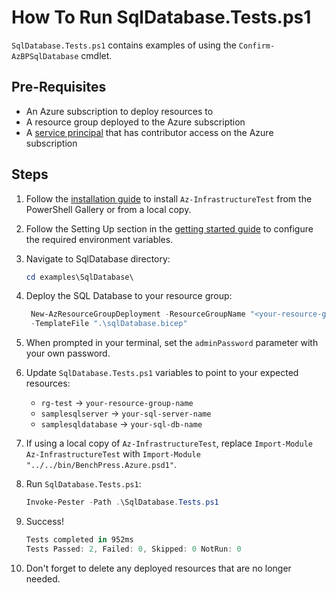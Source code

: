# How To Run SqlDatabase.Tests.ps1

`SqlDatabase.Tests.ps1` contains examples of using the `Confirm-AzBPSqlDatabase` cmdlet.

## Pre-Requisites

- An Azure subscription to deploy resources to
- A resource group deployed to the Azure subscription
- A [service principal](https://learn.microsoft.com/en-us/cli/azurecreate-an-azure-service-principal-azure-cli#password-based-authentication)
that has contributor access on the Azure subscription

## Steps

1. Follow the [installation guide](../../docs/installation.md) to install `Az-InfrastructureTest` from the PowerShell
Gallery or from a local copy.
1. Follow the Setting Up section in the [getting started guide](../../docs/getting_started.md) to configure the
required environment variables.
1. Navigate to SqlDatabase directory:

   ```Powershell
   cd examples\SqlDatabase\
   ```

1. Deploy the SQL Database to your resource group:

   ```Powershell
    New-AzResourceGroupDeployment -ResourceGroupName "<your-resource-group-name>"`
    -TemplateFile ".\sqlDatabase.bicep"
   ```

1. When prompted in your terminal, set the `adminPassword` parameter with your own password.

1. Update `SqlDatabase.Tests.ps1` variables to point to your expected resources:

   - `rg-test` -> `your-resource-group-name`
   - `samplesqlserver` -> `your-sql-server-name`
   - `samplesqldatabase` -> `your-sql-db-name`

1. If using a local copy of `Az-InfrastructureTest`, replace `Import-Module Az-InfrastructureTest` with
`Import-Module "../../bin/BenchPress.Azure.psd1"`.

1. Run `SqlDatabase.Tests.ps1`:

   ```Powershell
   Invoke-Pester -Path .\SqlDatabase.Tests.ps1
   ```

1. Success!

   ```Powershell
   Tests completed in 952ms
   Tests Passed: 2, Failed: 0, Skipped: 0 NotRun: 0
   ```

1. Don't forget to delete any deployed resources that are no longer needed.
